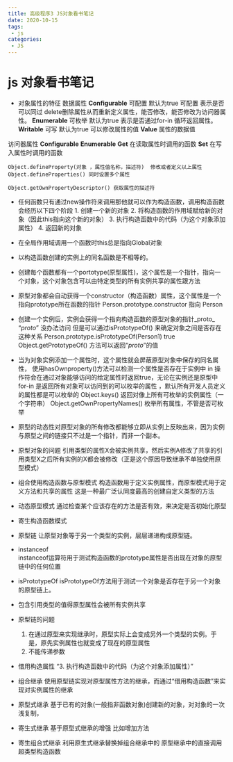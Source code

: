 ```yaml
---
title: 高级程序3 JS对象看书笔记
date: 2020-10-15
tags:
 - js
categories:
 - JS
---
```


# js 对象看书笔记
* 对象属性的特征
数据属性
	**Configurable** 可配置  默认为true 可配置 表示是否可以同过 delete删除属性从而重新定义属性，能否修改，能否修改为访问器属性。
	**Enumerable** 可枚举 默认为true 表示是否通过for-in 循环返回属性。
	**Writable** 可写 默认为true  可以修改属性的值
	**Value** 属性的数据值
	
访问器属性
	**Configurable** 
	**Enumerable**
	**Get** 在读取属性时调用的函数
	**Set**  在写入属性时调用的函数
	
	Object.defineProperty(对象 ，属性值名称，描述符)  修改或者定义以上属性
	Object.defineProperties() 同时设置多个属性
	
	Object.getOwnPropertyDescriptor() 获取属性的描述符
* 任何函数只有通过new操作符来调用那他就可以作为构造函数，调用构造函数会经历以下四个阶段
			1. 创建一个新的对象
			2. 将构造函数的作用域赋给新的对象（因此this指向这个新的对象）
			3. 执行构造函数中的代码（为这个对象添加属性）
			4. 返回新的对象
     
* 在全局作用域调用一个函数时this总是指向Global对象

*  以构造函数创建的实例上的同名函数是不相等的。

* 创建每个函数都有一个portotype(原型属性)，这个属性是一个指针，指向一个对象，这个对象包含可以由特定类型的所有实例共享的属性跟方法

* 原型对象都会自动获得一个constructor（构造函数）属性，这个属性是一个指向prototype所在函数的指针  Person.prototype.constructor 指向 Person

* 创建一个实例后，实例会获得一个指向构造函数的原型对象的指针_proto_ 
“_proto_”  没办法访问  但是可以通过isPrototypeOf() 来确定对象之间是否存在这种关系 Person.prototype.isPrototypeOf(Person1) true
Object.getPrototypeOf() 方法可以返回“_proto_”的值

* 当为对象实例添加一个属性时，这个属性就会屏蔽原型对象中保存的同名属性，
	使用hasOwnproperty()方法可以检测一个属性是否存在于实例中
	in  操作符会在通过对象能够访问的给定属性时返回true，无论在实例还是原型中
	for-in  是返回所有对象可以访问到的可以枚举的属性 ，默认所有开发人员定义的属性都是可以枚举的
	Object.keys() 返回对像上所有可枚举的实例属性（一个字符串）
	Object.getOwnPropertyNames() 枚举所有属性，不管是否可枚举

* 原型的动态性对原型对象的所有修改都能够立即从实例上反映出来，因为实例与原型之间的链接只不过是一个指针，而非一个副本。

* 原型对象的问题 引用类型的属性X会被实例共享，然后实例A修改了共享的引用类型X之后所有实例的X都会被修改（正是这个原因导致继承不单独使用原型模式）

* 组合使用构造函数与原型模式 
	构造函数用于定义实例属性，而原型模式用于定义方法和共享的属性  这是一种最广泛认同度最高的创建自定义类型的方法 

* 动态原型模式 
 	通过检查某个应该存在的方法是否有效，来决定是否初始化原型

*  寄生构造函数模式
	
* 原型链
 	让原型对象等于另一个类型的实例，层层递进构成原型链。

* instanceof  
	 instanceof运算符用于测试构造函数的prototype属性是否出现在对象的原型链中的任何位置

* isPrototypeOf
	isPrototypeOf方法用于测试一个对象是否存在于另一个对象的原型链上。

* 包含引用类型的值得原型属性会被所有实例共享

* 原型链的问题
	1. 在通过原型来实现继承时，原型实际上会变成另外一个类型的实例。于是，原先实例属性也就变成了现在的原型属性
	2. 不能传递参数

* 借用构造属性
	  “3. 执行构造函数中的代码（为这个对象添加属性）”  

* 组合继承
	使用原型链实现对原型属性方法的继承，而通过“借用构造函数”来实现对实例属性的继承

* 原型式继承
	基于已有的对象(一般指非函数对象)创建新的对象，对对象的一次浅复制，

* 寄生式继承
	基于原型式继承的增强 比如增加方法

* 寄生组合式继承
	利用原生式继承替换掉组合继承中的 原型继承中的直接调用超类型构造函数
